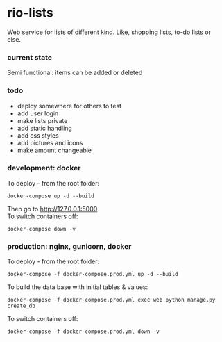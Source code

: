 # rio-lists
Web service for lists of different kind. Like, shopping lists, to-do lists or else.
### current state
Semi functional: items can be added or deleted
### todo
- deploy somewhere for others to test
- add user login
- make lists private
- add static handling
- add css styles
- add pictures and icons
- make amount changeable
### development: docker
To deploy - from the root folder:
```Linux Kernel Module
docker-compose up -d --build
```
Then go to http://127.0.0.1:5000 <br>
To switch containers off:
```Linux Kernel Module
docker-compose down -v
```
### production: nginx, gunicorn, docker
To deploy - from the root folder:
```Linux Kernel Module
docker-compose -f docker-compose.prod.yml up -d --build
```
To build the data base with initial tables & values:
```Linux Kernel Module
docker-compose -f docker-compose.prod.yml exec web python manage.py create_db
```
To switch containers off:
```Linux Kernel Module
docker-compose -f docker-compose.prod.yml down -v
```
